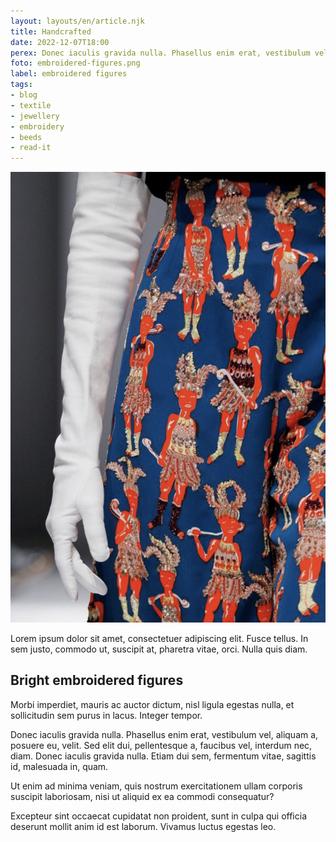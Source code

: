 ```yaml
---
layout: layouts/en/article.njk
title: Handcrafted
date: 2022-12-07T18:00
perex: Donec iaculis gravida nulla. Phasellus enim erat, vestibulum vel, aliquam a, posuere eu, velit.
foto: embroidered-figures.png
label: embroidered figures
tags: 
- blog
- textile
- jewellery
- embroidery
- beeds
- read-it
---
```


<div class="blog-photo">
<img class="blog-gallery__item" src="/images/embroidery/embroidered-figures.png" alt="figures">
</div>

Lorem ipsum dolor sit amet, consectetuer adipiscing elit. Fusce tellus. In sem justo, commodo ut, suscipit at, pharetra vitae, orci. Nulla quis diam.

## Bright embroidered figures
 Morbi imperdiet, mauris ac auctor dictum, nisl ligula egestas nulla, et sollicitudin sem purus in lacus. Integer tempor. 
 
 Donec iaculis gravida nulla. Phasellus enim erat, vestibulum vel, aliquam a, posuere eu, velit. Sed elit dui, pellentesque a, faucibus vel, interdum nec, diam. Donec iaculis gravida nulla. Etiam dui sem, fermentum vitae, sagittis id, malesuada in, quam. 
 
 Ut enim ad minima veniam, quis nostrum exercitationem ullam corporis suscipit laboriosam, nisi ut aliquid ex ea commodi consequatur? 
 
 Excepteur sint occaecat cupidatat non proident, sunt in culpa qui officia deserunt mollit anim id est laborum. Vivamus luctus egestas leo.
